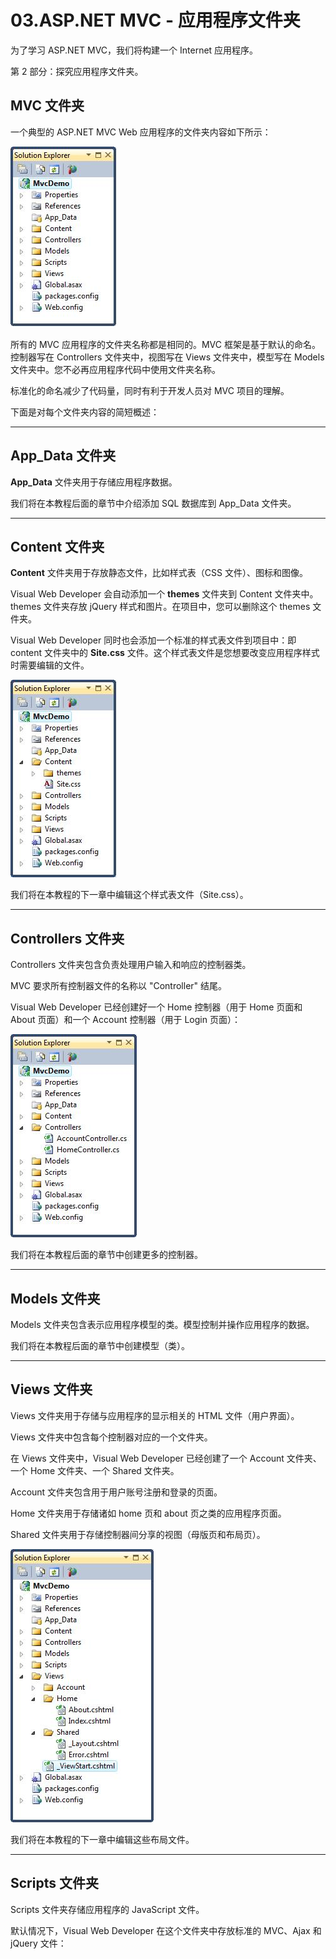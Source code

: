 # 03.ASP.NET MVC - 应用程序文件夹

为了学习 ASP.NET MVC，我们将构建一个 Internet 应用程序。

第 2 部分：探究应用程序文件夹。

## MVC 文件夹

一个典型的 ASP.NET MVC Web 应用程序的文件夹内容如下所示：

<img src="\MVC\img\03_1.jpg">

所有的 MVC 应用程序的文件夹名称都是相同的。MVC 框架是基于默认的命名。控制器写在 Controllers 文件夹中，视图写在 Views 文件夹中，模型写在 Models 文件夹中。您不必再应用程序代码中使用文件夹名称。

标准化的命名减少了代码量，同时有利于开发人员对 MVC 项目的理解。

下面是对每个文件夹内容的简短概述：

------

## App_Data 文件夹

**App_Data** 文件夹用于存储应用程序数据。

我们将在本教程后面的章节中介绍添加 SQL 数据库到 App_Data 文件夹。

------

## Content 文件夹

**Content** 文件夹用于存放静态文件，比如样式表（CSS 文件）、图标和图像。

Visual Web Developer 会自动添加一个 **themes** 文件夹到 Content 文件夹中。themes 文件夹存放 jQuery 样式和图片。在项目中，您可以删除这个 themes 文件夹。

Visual Web Developer 同时也会添加一个标准的样式表文件到项目中：即 content 文件夹中的 **Site.css** 文件。这个样式表文件是您想要改变应用程序样式时需要编辑的文件。

<img src="\MVC\img\03_2.jpg">

我们将在本教程的下一章中编辑这个样式表文件（Site.css）。

------

## Controllers 文件夹

Controllers 文件夹包含负责处理用户输入和响应的控制器类。

MVC 要求所有控制器文件的名称以 "Controller" 结尾。

Visual Web Developer 已经创建好一个 Home 控制器（用于 Home 页面和 About 页面）和一个 Account 控制器（用于 Login 页面）：

<img src="\MVC\img\03_3.jpg">

我们将在本教程后面的章节中创建更多的控制器。

------

## Models 文件夹

Models 文件夹包含表示应用程序模型的类。模型控制并操作应用程序的数据。

我们将在本教程后面的章节中创建模型（类）。

------

## Views 文件夹

Views 文件夹用于存储与应用程序的显示相关的 HTML 文件（用户界面）。

Views 文件夹中包含每个控制器对应的一个文件夹。

在 Views 文件夹中，Visual Web Developer 已经创建了一个 Account 文件夹、一个 Home 文件夹、一个 Shared 文件夹。

Account 文件夹包含用于用户账号注册和登录的页面。

Home 文件夹用于存储诸如 home 页和 about 页之类的应用程序页面。

Shared 文件夹用于存储控制器间分享的视图（母版页和布局页）。

<img src="\MVC\img\03_4.jpg">

我们将在本教程的下一章中编辑这些布局文件。

------

## Scripts 文件夹

Scripts 文件夹存储应用程序的 JavaScript 文件。

默认情况下，Visual Web Developer 在这个文件夹中存放标准的 MVC、Ajax 和 jQuery 文件：